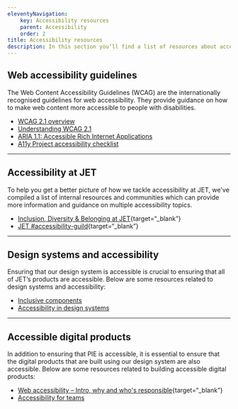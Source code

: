 ```yaml
---
eleventyNavigation:
    key: Accessibility resources
    parent: Accessibility
    order: 2
title: Accessibility resources
description: In this section you’ll find a list of resources about accessibility in design systems and digital products.
---
```


## Web accessibility guidelines

The Web Content Accessibility Guidelines (WCAG) are the internationally recognised guidelines for web accessibility. They provide guidance on how to make web content more accessible to people with disabilities.

* [WCAG 2.1 overview](https://www.w3.org/WAI/standards-guidelines/wcag/)
* [Understanding WCAG 2.1](https://www.w3.org/TR/UNDERSTANDING-WCAG20/)
* [ARIA 1.1: Accessible Rich Internet Applications](https://www.w3.org/TR/wai-aria/)
* [A11y Project accessibility checklist](https://www.a11yproject.com/checklist/)

---

## Accessibility at JET

To help you get a better picture of how we tackle accessibility at JET, we've compiled a list of internal resources and communities which can provide more information and guidance on multiple accessibility topics.

* [Inclusion, Diversity & Belonging at JET](https://kitchen.just-eat.com/home/inclusion-diversity-belonging){target=“_blank”}
* [JET #accessibility-guild](https://justeat.slack.com/archives/CLJ26MQ4W){target=“_blank”}

---

## Design systems and accessibility

Ensuring that our design system is accessible is crucial to ensuring that all of JET’s products are accessible. Below are some resources related to design systems and accessibility:

* [Inclusive components](https://inclusive-components.design/)
* [Accessibility in design systems](https://tetralogical.com/blog/2022/06/24/accessible-design-systems/)

---

## Accessible digital products

In addition to ensuring that PIE is accessible, it is essential to ensure that the digital products that are built using our design system are also accessible. Below are some resources related to building accessible digital products:

* [Web accessibility – Intro, why and who's responsible](https://drive.google.com/file/d/1LzS8LVv8waq3Gv3ezMMBjnBRLfO7dhUv/view){target=“_blank”}
* [Accessibility for teams](https://accessibility.digital.gov/)
